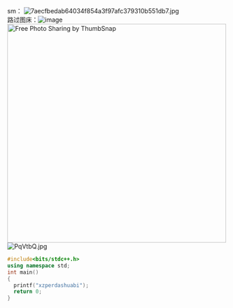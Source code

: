sm：
<img src="https://i.loli.net/2018/08/26/5b82c56b5c7f7.jpg" title="7aecfbedab64034f854a3f97afc379310b551db7.jpg" /><br/>
路过图床：![image](https://s1.ax1x.com/2018/08/26/PqVqVH.jpg)<br>
<img src="https://thumbsnap.com/s/fYQxl0wg.png" alt="Free Photo Sharing by ThumbSnap" width="500" alt="hahaha"/>
<img src="https://s1.ax1x.com/2018/08/26/PqVtbQ.jpg" alt="PqVtbQ.jpg" border="0">

```cpp
#include<bits/stdc++.h>
using namespace std;
int main()
{
  printf("xzperdashuabi");
  return 0;
}
```
